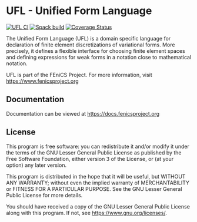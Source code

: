 # UFL - Unified Form Language

[![UFL CI](https://github.com/FEniCS/ufl/actions/workflows/all.yml/badge.svg)](https://github.com/FEniCS/ufl/actions/workflows/all.yml)
[![Spack build](https://github.com/FEniCS/ufl/actions/workflows/spack.yml/badge.svg)](https://github.com/FEniCS/ufl/actions/workflows/spack.yml)
[![Coverage Status](https://coveralls.io/repos/github/FEniCS/ufl/badge.svg?branch=main)](https://coveralls.io/github/FEniCS/ufl?branch=main)

The Unified Form Language (UFL) is a domain specific language for
declaration of finite element discretizations of variational forms. More
precisely, it defines a flexible interface for choosing finite element
spaces and defining expressions for weak forms in a notation close to
mathematical notation.

UFL is part of the FEniCS Project. For more information, visit
https://www.fenicsproject.org

## Documentation

Documentation can be viewed at https://docs.fenicsproject.org

## License

This program is free software: you can redistribute it and/or modify
it under the terms of the GNU Lesser General Public License as published by
the Free Software Foundation, either version 3 of the License, or
(at your option) any later version.

This program is distributed in the hope that it will be useful,
but WITHOUT ANY WARRANTY; without even the implied warranty of
MERCHANTABILITY or FITNESS FOR A PARTICULAR PURPOSE. See the
GNU Lesser General Public License for more details.

You should have received a copy of the GNU Lesser General Public License
along with this program. If not, see <https://www.gnu.org/licenses/>.

